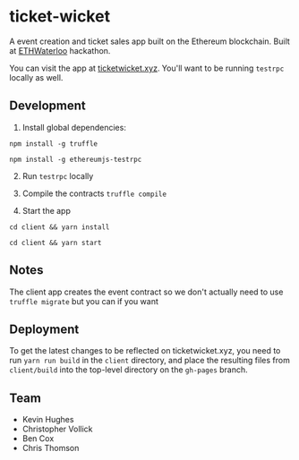 ticket-wicket
=============

A event creation and ticket sales app built on the Ethereum blockchain. Built at [ETHWaterloo](https://ethwaterloo.com/) hackathon.

You can visit the app at [ticketwicket.xyz](https://ticketwicket.xyz). You'll want to be running `testrpc` locally as well.

## Development

1. Install global dependencies:

  `npm install -g truffle`

  `npm install -g ethereumjs-testrpc`

2. Run `testrpc` locally

3. Compile the contracts `truffle compile`

4. Start the app

  `cd client && yarn install`

  `cd client && yarn start`

## Notes

The client app creates the event contract so we don't actually need to use `truffle migrate` but you can if you want

## Deployment

To get the latest changes to be reflected on ticketwicket.xyz, you need to run `yarn run build` in the `client` directory,
and place the resulting files from `client/build` into the top-level directory on the `gh-pages` branch.

## Team

* Kevin Hughes
* Christopher Vollick
* Ben Cox
* Chris Thomson
